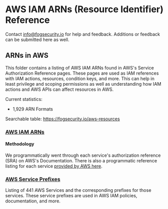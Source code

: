 # AWS IAM ARNs (Resource Identifier) Reference

Contact info@fogsecurity.io for help and feedback. Additions or feedback can be submitted here as well.

## ARNs in AWS

This folder contains a listing of AWS IAM ARNs found in AWS's Service Authorization Reference pages.  These pages are used as IAM references with IAM actions, resources, condition keys, and more.  This can help in least privilege and scoping permissions as well as understanding how IAM actions and AWS APIs can affect resources in AWS.

Current statistics:
- 1,929 ARN Formats

Searchable table: https://fogsecurity.io/aws-resources

### [AWS IAM ARNs](aws_resources.json)

#### Methodology

We programmatically went through each service's authorization reference (SRA) on AWS's Documentation.  There is also a programmatic reference listing for each service [provided by AWS here](https://docs.aws.amazon.com/service-authorization/latest/reference/service-reference.html).

### [AWS Service Prefixes](service_prefixes.json)

Listing of 441 AWS Services and the corresponding prefixes for those services.  These service prefixes are used in AWS IAM policies, documentation, and more.
